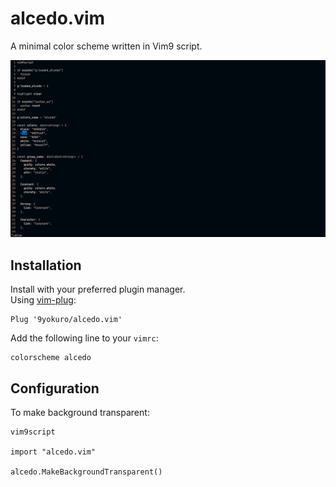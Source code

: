 # alcedo.vim
A minimal color scheme written in Vim9 script.

![dark](./images/alcedo_dark.png)

## Installation
Install with your preferred plugin manager.  
Using [vim-plug](https://github.com/junegunn/vim-plug):
```vim
Plug '9yokuro/alcedo.vim'
```
Add the following line to your `vimrc`:
```vim
colorscheme alcedo
```

## Configuration
To make background transparent:
```vim
vim9script

import "alcedo.vim"

alcedo.MakeBackgroundTransparent()
```
